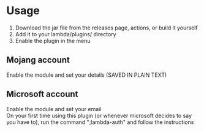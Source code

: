 # Usage
1. Download the jar file from the releases page, actions, or build it yourself
2. Add it to your lambda/plugins/ directory
3. Enable the plugin in the menu
## Mojang account
Enable the module and set your details (SAVED IN PLAIN TEXT)

## Microsoft account
Enable the module and set your email  
On your first time using this plugin (or whenever microsoft decides to say you have to), run the command ";lambda-auth" and follow the instructions